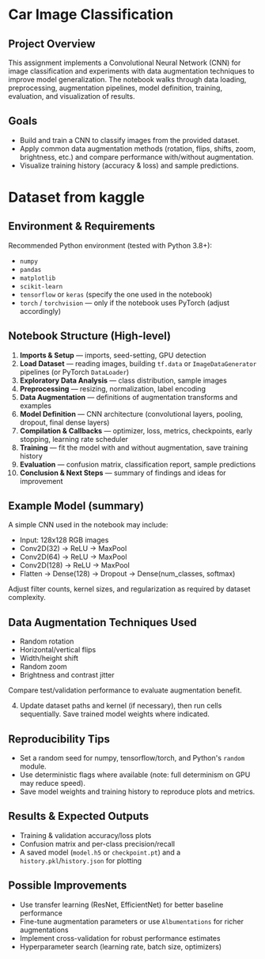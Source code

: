 # Car Image Classification

## Project Overview

This assignment implements a Convolutional Neural Network (CNN) for image classification and experiments with data augmentation techniques to improve model generalization. The notebook walks through data loading, preprocessing, augmentation pipelines, model definition, training, evaluation, and visualization of results.

## Goals

* Build and train a CNN to classify images from the provided dataset.
* Apply common data augmentation methods (rotation, flips, shifts, zoom, brightness, etc.) and compare performance with/without augmentation.
* Visualize training history (accuracy & loss) and sample predictions.

# Dataset from kaggle

## Environment & Requirements

Recommended Python environment (tested with Python 3.8+):

* `numpy`
* `pandas`
* `matplotlib`
* `scikit-learn`
* `tensorflow` or `keras` (specify the one used in the notebook)
* `torch` / `torchvision` — only if the notebook uses PyTorch (adjust accordingly)

## Notebook Structure (High-level)

1. **Imports & Setup** — imports, seed-setting, GPU detection
2. **Load Dataset** — reading images, building `tf.data` or `ImageDataGenerator` pipelines (or PyTorch `DataLoader`)
3. **Exploratory Data Analysis** — class distribution, sample images
4. **Preprocessing** — resizing, normalization, label encoding
5. **Data Augmentation** — definitions of augmentation transforms and examples
6. **Model Definition** — CNN architecture (convolutional layers, pooling, dropout, final dense layers)
7. **Compilation & Callbacks** — optimizer, loss, metrics, checkpoints, early stopping, learning rate scheduler
8. **Training** — fit the model with and without augmentation, save training history
9. **Evaluation** — confusion matrix, classification report, sample predictions
10. **Conclusion & Next Steps** — summary of findings and ideas for improvement

## Example Model (summary)

A simple CNN used in the notebook may include:

* Input: 128x128 RGB images
* Conv2D(32) -> ReLU -> MaxPool
* Conv2D(64) -> ReLU -> MaxPool
* Conv2D(128) -> ReLU -> MaxPool
* Flatten -> Dense(128) -> Dropout -> Dense(num\_classes, softmax)

Adjust filter counts, kernel sizes, and regularization as required by dataset complexity.

## Data Augmentation Techniques Used

* Random rotation
* Horizontal/vertical flips
* Width/height shift
* Random zoom
* Brightness and contrast jitter

Compare test/validation performance to evaluate augmentation benefit.

4. Update dataset paths and kernel (if necessary), then run cells sequentially. Save trained model weights where indicated.

## Reproducibility Tips

* Set a random seed for numpy, tensorflow/torch, and Python's `random` module.
* Use deterministic flags where available (note: full determinism on GPU may reduce speed).
* Save model weights and training history to reproduce plots and metrics.

## Results & Expected Outputs

* Training & validation accuracy/loss plots
* Confusion matrix and per-class precision/recall
* A saved model (`model.h5` or `checkpoint.pt`) and a `history.pkl`/`history.json` for plotting

## Possible Improvements

* Use transfer learning (ResNet, EfficientNet) for better baseline performance
* Fine-tune augmentation parameters or use `Albumentations` for richer augmentations
* Implement cross-validation for robust performance estimates
* Hyperparameter search (learning rate, batch size, optimizers)
